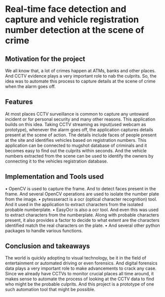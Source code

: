 # Real-time face detection and capture and vehicle registration number detection at the scene of crime

## Motivation for the project
We all know that, a lot of crimes happen at ATMs, banks and other places. And CCTV evidence plays a very important role to nab the culprits. So, the idea was to automate this process to capture details at the scene of crime when the alarm goes off. 

## Features
At most places CCTV surveillance is common to capture any untoward incident or for personal security and many other reasons. This application builds on this idea. Taking CCTV streaming as input(used webcam as prototype), whenever the alarm goes off, the application captures details present at the scene of action. The details include faces of people present at the site and identifies vehicles based on registration numbers. This application can be connected to mugshot database of criminals and it becomes easy to find out the culprits within seconds. And the vehicle numbers extracted from the scene can be used to identify the owners by connecting it to the vehicles registration database. 

## Implementation and Tools used 
• OpenCV is used to capture the frame. And to detect faces present in the frame. And several OpenCV operations are used to isolate the number plate from the image.
• pytessseract is a ocr (optical character recognition) tool. And it used in the application to extract characters from the isolated probable numberplate. 
• EasyOcr is also a ocr tool. And even this was used to extract characters from the numberplate. Along with probable characters present, it also provides a factor to decide to what extent are the characters identified match the real characters on the plate. 
• And several other python packages to handle various functions.

## Conclusion and takeaways
The world is quickly adopting to visual technology, be it in the field of entertainment or automated driving or even forensics. And digital forensics data plays a very important role to make advancements to crack any case. Since we already have CCTVs to monitor crucial places all time around, it makes sense to automate the process of looking at the CCTV data to find who might be the probable culprits. And this project is a prototype of one such automation tool that might be possible.
